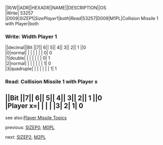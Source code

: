 ||R/W||ADR||HEXADR||NAME||DESCRIPTION||OS  
|Write| 53257 |$D009|SIZEP1|Size Player 1|both  
|Read| 53257 |$D009|M1PL|Collision Missile 1 with Player|both  
  
### Write: Width Player 1  
||decimal||Bit ||7|| 6|| 5|| 4|| 3|| 2|| 1 ||0  
|0|normal| | | | | | | 0| 0  
|1|double| | | | | | | 0| 1  
|2|normal| | | | | | | 1| 0  
|3|quadruple| | | | | | | 1| 1  
  
### Read: Collision Missile 1 with Player x  
  
||Bit ||7|| 6|| 5|| 4|| 3|| 2|| 1 ||0  
|Player x=| | | |  |3| 2| 1| 0  
---
see also:[Player Missile Topics](../Pm_topics/index.md)  
  
previous: [SIZEP0](../SIZEP0/index.md), [M0PL](../SIZEP0/index.md)  
  
next: [SIZEP2](../SIZEP2/index.md), [M2PL](../SIZEP2/index.md)  

